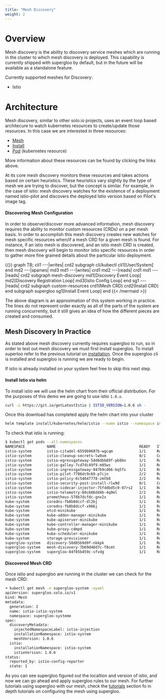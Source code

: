 ```yaml
---
title: "Mesh Discovery"
weight: 2
---
```


# Overview

Mesh discovery is the ability to discovery service meshes which are running in the cluster to which mesh
discovery is deployed. This capability is currently shipped with supergloo by default, but in the future
will be available as a standalone feature.

Currently supported meshes for Discovery:

- Istio

# Architecture

Mesh discovery, similar to other solo.io projects, uses an event loop based architecure to watch kubernetes 
resources to create/update those resources. In this case we are interested in three resources:

* [Mesh](../../v1/github.com/solo-io/supergloo/api/v1/mesh.proto.sk)
* [Install](../../v1/github.com/solo-io/supergloo/api/v1/install.proto.sk)
* [Pod](https://kubernetes.io/docs/reference/generated/kubernetes-api/v1.11/#pod-v1-core) (kubernetes resource)

More information about these resources can be found by clicking the links above. 

At its core mesh discovery monitors these resources and takes actions based on certain heuristics. These heuristics 
vary slightly by the type of mesh we are trying to discover, but the concept is similar. For example, in the case of istio: 
mesh discovery watches for the existence of a deployment named istio-pilot and discovers the deployed Istio version based 
on Pilot's image tag.

#### Discovering Mesh Configuration

In order to observe/discover more advanced information, mesh discovery requires the ability to monitor custom resources (CRDs)
on a per mesh basis. In order to accomplish this mesh discovery creates new watches for mesh specific resources when/if a mesh 
CRD for a given mesh is found. For instance, if an istio mesh is discovered, and an istio mesh CRD is created, then mesh 
discovery will begin to monitor istio specific resources in order to gather more fine grained details about the particular 
istio deployment.

{{<mermaid>}}
graph TB;
    cli1 ---|writes| crd2
    subgraph cli/kubectl
        cli1[User/System]
    end
    md2 ---|spanws| md3
    md1 ---|writes| crd1
    md2 ---|reads| crd1
    md1 ---|reads| crd2
    subgraph mesh-discovery
        md1[Discovery Event Loop]
        md2[Discovery Registration Loop]
        md3[Istio Config Loop]
    end
    sg1 ---|reads| crd2
    subgraph custom-resources
        crd1(Mesh CRD)
        crd2(Install CRD)
    end
    subgraph supergloo
        sg1[Install Event Loop]
    end
{{< /mermaid >}}

The above diagram is an approximation of this system working in practice. The lines do not represent order exactly as all of the parts 
of the system are running concurrently, but it still gives an idea of how the different pieces are created and consumed.

## Mesh Discovery In Practice

As stated above mesh discovery currently requires supergloo to run, so in order to test out mesh discovery we must first install supergloo.
To install superloo refer to the previous tutorial on [installation](../install). Once the supergloo cli is installed and supergloo is 
running we are ready to begin.

If istio is already installed on your system feel free to skip this next step.

#### Install Istio via helm

To install istio we will use the helm chart from their official distribution. For the purposes of this demo we are going to use istio `1.0.x`.

```bash
curl -L https://git.io/getLatestIstio | ISTIO_VERSION=1.0.6 sh -
```

Once this download has completed apply the helm chart into your cluster

```bash
helm template install/kubernetes/helm/istio --name istio --namespace istio-system | kubectl apply -f -
```

To check that istio is running:

```bash
$ kubectl get pods --all-namespaces
NAMESPACE          NAME                                      READY   STATUS      RESTARTS   AGE
istio-system       istio-citadel-6559b9697b-wgcqm            1/1     Running     0          88s
istio-system       istio-cleanup-secrets-lw9xm               0/1     Completed   0          89s
istio-system       istio-egressgateway-5dd6dbb89f-pb8bn      1/1     Running     0          89s
istio-system       istio-galley-7cd7dc49f9-m95ws             1/1     Running     0          89s
istio-system       istio-ingressgateway-947b9cd66-bq5fs      1/1     Running     0          89s
istio-system       istio-pilot-7786dc9c69-p7cjn              2/2     Running     0          88s
istio-system       istio-policy-6c54647778-zmtb8             2/2     Running     0          88s
istio-system       istio-security-post-install-rlw9d         0/1     Completed   0          89s
istio-system       istio-sidecar-injector-75fddbd5c9-97rs2   1/1     Running     0          88s
istio-system       istio-telemetry-68c686dd4b-4q9ml          2/2     Running     0          88s
istio-system       prometheus-578b7dcfdc-gnx2x               1/1     Running     0          88s
kube-system        coredns-fb8b8dccf-dl2bj                   1/1     Running     0          28h
kube-system        coredns-fb8b8dccf-x966j                   1/1     Running     0          28h
kube-system        etcd-minikube                             1/1     Running     0          28h
kube-system        kube-addon-manager-minikube               1/1     Running     0          28h
kube-system        kube-apiserver-minikube                   1/1     Running     0          28h
kube-system        kube-controller-manager-minikube          1/1     Running     0          28h
kube-system        kube-proxy-cdmpd                          1/1     Running     0          28h
kube-system        kube-scheduler-minikube                   1/1     Running     0          28h
kube-system        storage-provisioner                       1/1     Running     0          28h
supergloo-system   discovery-58d85b9d9f-nkkpk                1/1     Running     0          9s
supergloo-system   mesh-discovery-7b69d48d7c-f8cmt           1/1     Running     0          9s
supergloo-system   supergloo-84f85b459c-sfvdg                1/1     Running     0          9s
```

#### Discovered Mesh CRD

Once istio and supergloo are running in the cluster we can check for the mesh CRD:
```bash 
➜ kubectl get mesh -n supergloo-system -oyaml
apiVersion: supergloo.solo.io/v1
kind: Mesh
metadata:
  generation: 2
  name: istio-istio-system
  namespace: supergloo-systeme
spec:
  discoveryMetadata:
    injectedNamespaceLabel: istio-injection
    installationNamespace: istio-system
    meshVersion: 1.0.6
  istio:
    installationNamespace: istio-system
    istioVersion: 1.0.6
status:
  reported_by: istio-config-reporter
  state: 1
```

As you can see supergloo figured out the localtion and version of istio, and now we can go ahead and apply supergloo rules to our mesh.
For further tutorials using supergloo with our mesh, check the [tutorials](../tutorials) section fo in depth tutorials on configuring the
mesh using supergloo.

